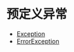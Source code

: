 # 预定义异常

* [Exception](/docs/语言参考/预定义异常/Exception.html)
* [ErrorException](/docs/语言参考/预定义异常/ErrorException.html)

